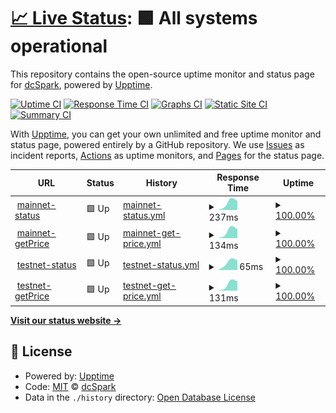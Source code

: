 # [📈 Live Status](https://dcSpark.github.io/flint-uptime-monitoring): <!--live status--> **🟩 All systems operational**

This repository contains the open-source uptime monitor and status page for [dcSpark](https://dcspark.io), powered by [Upptime](https://github.com/upptime/upptime).

[![Uptime CI](https://github.com/dcSpark/flint-uptime-monitoring/workflows/Uptime%20CI/badge.svg)](https://github.com/dcSpark/flint-uptime-monitoring/actions?query=workflow%3A%22Uptime+CI%22)
[![Response Time CI](https://github.com/dcSpark/flint-uptime-monitoring/workflows/Response%20Time%20CI/badge.svg)](https://github.com/dcSpark/flint-uptime-monitoring/actions?query=workflow%3A%22Response+Time+CI%22)
[![Graphs CI](https://github.com/dcSpark/flint-uptime-monitoring/workflows/Graphs%20CI/badge.svg)](https://github.com/dcSpark/flint-uptime-monitoring/actions?query=workflow%3A%22Graphs+CI%22)
[![Static Site CI](https://github.com/dcSpark/flint-uptime-monitoring/workflows/Static%20Site%20CI/badge.svg)](https://github.com/dcSpark/flint-uptime-monitoring/actions?query=workflow%3A%22Static+Site+CI%22)
[![Summary CI](https://github.com/dcSpark/flint-uptime-monitoring/workflows/Summary%20CI/badge.svg)](https://github.com/dcSpark/flint-uptime-monitoring/actions?query=workflow%3A%22Summary+CI%22)

With [Upptime](https://upptime.js.org), you can get your own unlimited and free uptime monitor and status page, powered entirely by a GitHub repository. We use [Issues](https://github.com/dcSpark/flint-uptime-monitoring/issues) as incident reports, [Actions](https://github.com/dcSpark/flint-uptime-monitoring/actions) as uptime monitors, and [Pages](https://dcSpark.github.io/flint-uptime-monitoring) for the status page.

<!--start: status pages-->
<!-- This summary is generated by Upptime (https://github.com/upptime/upptime) -->
<!-- Do not edit this manually, your changes will be overwritten -->
<!-- prettier-ignore -->
| URL | Status | History | Response Time | Uptime |
| --- | ------ | ------- | ------------- | ------ |
| <img alt="" src="https://favicons.githubusercontent.com/gate.flint-wallet.com" height="13"> [mainnet-status](https://gate.flint-wallet.com/mainnet/status) | 🟩 Up | [mainnet-status.yml](https://github.com/dcSpark/flint-monitoring-uptime/commits/HEAD/history/mainnet-status.yml) | <details><summary><img alt="Response time graph" src="./graphs/mainnet-status/response-time-week.png" height="20"> 237ms</summary><br><a href="https://demo.upptime.js.org/history/mainnet-status"><img alt="Response time 256" src="https://img.shields.io/endpoint?url=https%3A%2F%2Fraw.githubusercontent.com%2FdcSpark%2Fflint-monitoring-uptime%2FHEAD%2Fapi%2Fmainnet-status%2Fresponse-time.json"></a><br><a href="https://demo.upptime.js.org/history/mainnet-status"><img alt="24-hour response time 96" src="https://img.shields.io/endpoint?url=https%3A%2F%2Fraw.githubusercontent.com%2FdcSpark%2Fflint-monitoring-uptime%2FHEAD%2Fapi%2Fmainnet-status%2Fresponse-time-day.json"></a><br><a href="https://demo.upptime.js.org/history/mainnet-status"><img alt="7-day response time 237" src="https://img.shields.io/endpoint?url=https%3A%2F%2Fraw.githubusercontent.com%2FdcSpark%2Fflint-monitoring-uptime%2FHEAD%2Fapi%2Fmainnet-status%2Fresponse-time-week.json"></a><br><a href="https://demo.upptime.js.org/history/mainnet-status"><img alt="30-day response time 256" src="https://img.shields.io/endpoint?url=https%3A%2F%2Fraw.githubusercontent.com%2FdcSpark%2Fflint-monitoring-uptime%2FHEAD%2Fapi%2Fmainnet-status%2Fresponse-time-month.json"></a><br><a href="https://demo.upptime.js.org/history/mainnet-status"><img alt="1-year response time 256" src="https://img.shields.io/endpoint?url=https%3A%2F%2Fraw.githubusercontent.com%2FdcSpark%2Fflint-monitoring-uptime%2FHEAD%2Fapi%2Fmainnet-status%2Fresponse-time-year.json"></a></details> | <details><summary><a href="https://demo.upptime.js.org/history/mainnet-status">100.00%</a></summary><a href="https://demo.upptime.js.org/history/mainnet-status"><img alt="All-time uptime 100.00%" src="https://img.shields.io/endpoint?url=https%3A%2F%2Fraw.githubusercontent.com%2FdcSpark%2Fflint-monitoring-uptime%2FHEAD%2Fapi%2Fmainnet-status%2Fuptime.json"></a><br><a href="https://demo.upptime.js.org/history/mainnet-status"><img alt="24-hour uptime 100.00%" src="https://img.shields.io/endpoint?url=https%3A%2F%2Fraw.githubusercontent.com%2FdcSpark%2Fflint-monitoring-uptime%2FHEAD%2Fapi%2Fmainnet-status%2Fuptime-day.json"></a><br><a href="https://demo.upptime.js.org/history/mainnet-status"><img alt="7-day uptime 100.00%" src="https://img.shields.io/endpoint?url=https%3A%2F%2Fraw.githubusercontent.com%2FdcSpark%2Fflint-monitoring-uptime%2FHEAD%2Fapi%2Fmainnet-status%2Fuptime-week.json"></a><br><a href="https://demo.upptime.js.org/history/mainnet-status"><img alt="30-day uptime 100.00%" src="https://img.shields.io/endpoint?url=https%3A%2F%2Fraw.githubusercontent.com%2FdcSpark%2Fflint-monitoring-uptime%2FHEAD%2Fapi%2Fmainnet-status%2Fuptime-month.json"></a><br><a href="https://demo.upptime.js.org/history/mainnet-status"><img alt="1-year uptime 100.00%" src="https://img.shields.io/endpoint?url=https%3A%2F%2Fraw.githubusercontent.com%2FdcSpark%2Fflint-monitoring-uptime%2FHEAD%2Fapi%2Fmainnet-status%2Fuptime-year.json"></a></details>
| <img alt="" src="https://favicons.githubusercontent.com/gate.flint-wallet.com" height="13"> [mainnet-getPrice](https://gate.flint-wallet.com/mainnet/pricefeed/getPrice) | 🟩 Up | [mainnet-get-price.yml](https://github.com/dcSpark/flint-monitoring-uptime/commits/HEAD/history/mainnet-get-price.yml) | <details><summary><img alt="Response time graph" src="./graphs/mainnet-get-price/response-time-week.png" height="20"> 134ms</summary><br><a href="https://demo.upptime.js.org/history/mainnet-get-price"><img alt="Response time 144" src="https://img.shields.io/endpoint?url=https%3A%2F%2Fraw.githubusercontent.com%2FdcSpark%2Fflint-monitoring-uptime%2FHEAD%2Fapi%2Fmainnet-get-price%2Fresponse-time.json"></a><br><a href="https://demo.upptime.js.org/history/mainnet-get-price"><img alt="24-hour response time 45" src="https://img.shields.io/endpoint?url=https%3A%2F%2Fraw.githubusercontent.com%2FdcSpark%2Fflint-monitoring-uptime%2FHEAD%2Fapi%2Fmainnet-get-price%2Fresponse-time-day.json"></a><br><a href="https://demo.upptime.js.org/history/mainnet-get-price"><img alt="7-day response time 134" src="https://img.shields.io/endpoint?url=https%3A%2F%2Fraw.githubusercontent.com%2FdcSpark%2Fflint-monitoring-uptime%2FHEAD%2Fapi%2Fmainnet-get-price%2Fresponse-time-week.json"></a><br><a href="https://demo.upptime.js.org/history/mainnet-get-price"><img alt="30-day response time 144" src="https://img.shields.io/endpoint?url=https%3A%2F%2Fraw.githubusercontent.com%2FdcSpark%2Fflint-monitoring-uptime%2FHEAD%2Fapi%2Fmainnet-get-price%2Fresponse-time-month.json"></a><br><a href="https://demo.upptime.js.org/history/mainnet-get-price"><img alt="1-year response time 144" src="https://img.shields.io/endpoint?url=https%3A%2F%2Fraw.githubusercontent.com%2FdcSpark%2Fflint-monitoring-uptime%2FHEAD%2Fapi%2Fmainnet-get-price%2Fresponse-time-year.json"></a></details> | <details><summary><a href="https://demo.upptime.js.org/history/mainnet-get-price">100.00%</a></summary><a href="https://demo.upptime.js.org/history/mainnet-get-price"><img alt="All-time uptime 100.00%" src="https://img.shields.io/endpoint?url=https%3A%2F%2Fraw.githubusercontent.com%2FdcSpark%2Fflint-monitoring-uptime%2FHEAD%2Fapi%2Fmainnet-get-price%2Fuptime.json"></a><br><a href="https://demo.upptime.js.org/history/mainnet-get-price"><img alt="24-hour uptime 100.00%" src="https://img.shields.io/endpoint?url=https%3A%2F%2Fraw.githubusercontent.com%2FdcSpark%2Fflint-monitoring-uptime%2FHEAD%2Fapi%2Fmainnet-get-price%2Fuptime-day.json"></a><br><a href="https://demo.upptime.js.org/history/mainnet-get-price"><img alt="7-day uptime 100.00%" src="https://img.shields.io/endpoint?url=https%3A%2F%2Fraw.githubusercontent.com%2FdcSpark%2Fflint-monitoring-uptime%2FHEAD%2Fapi%2Fmainnet-get-price%2Fuptime-week.json"></a><br><a href="https://demo.upptime.js.org/history/mainnet-get-price"><img alt="30-day uptime 100.00%" src="https://img.shields.io/endpoint?url=https%3A%2F%2Fraw.githubusercontent.com%2FdcSpark%2Fflint-monitoring-uptime%2FHEAD%2Fapi%2Fmainnet-get-price%2Fuptime-month.json"></a><br><a href="https://demo.upptime.js.org/history/mainnet-get-price"><img alt="1-year uptime 100.00%" src="https://img.shields.io/endpoint?url=https%3A%2F%2Fraw.githubusercontent.com%2FdcSpark%2Fflint-monitoring-uptime%2FHEAD%2Fapi%2Fmainnet-get-price%2Fuptime-year.json"></a></details>
| <img alt="" src="https://favicons.githubusercontent.com/gate.flint-wallet.com" height="13"> [testnet-status](https://gate.flint-wallet.com/testnet/status) | 🟩 Up | [testnet-status.yml](https://github.com/dcSpark/flint-monitoring-uptime/commits/HEAD/history/testnet-status.yml) | <details><summary><img alt="Response time graph" src="./graphs/testnet-status/response-time-week.png" height="20"> 65ms</summary><br><a href="https://demo.upptime.js.org/history/testnet-status"><img alt="Response time 71" src="https://img.shields.io/endpoint?url=https%3A%2F%2Fraw.githubusercontent.com%2FdcSpark%2Fflint-monitoring-uptime%2FHEAD%2Fapi%2Ftestnet-status%2Fresponse-time.json"></a><br><a href="https://demo.upptime.js.org/history/testnet-status"><img alt="24-hour response time 19" src="https://img.shields.io/endpoint?url=https%3A%2F%2Fraw.githubusercontent.com%2FdcSpark%2Fflint-monitoring-uptime%2FHEAD%2Fapi%2Ftestnet-status%2Fresponse-time-day.json"></a><br><a href="https://demo.upptime.js.org/history/testnet-status"><img alt="7-day response time 65" src="https://img.shields.io/endpoint?url=https%3A%2F%2Fraw.githubusercontent.com%2FdcSpark%2Fflint-monitoring-uptime%2FHEAD%2Fapi%2Ftestnet-status%2Fresponse-time-week.json"></a><br><a href="https://demo.upptime.js.org/history/testnet-status"><img alt="30-day response time 71" src="https://img.shields.io/endpoint?url=https%3A%2F%2Fraw.githubusercontent.com%2FdcSpark%2Fflint-monitoring-uptime%2FHEAD%2Fapi%2Ftestnet-status%2Fresponse-time-month.json"></a><br><a href="https://demo.upptime.js.org/history/testnet-status"><img alt="1-year response time 71" src="https://img.shields.io/endpoint?url=https%3A%2F%2Fraw.githubusercontent.com%2FdcSpark%2Fflint-monitoring-uptime%2FHEAD%2Fapi%2Ftestnet-status%2Fresponse-time-year.json"></a></details> | <details><summary><a href="https://demo.upptime.js.org/history/testnet-status">100.00%</a></summary><a href="https://demo.upptime.js.org/history/testnet-status"><img alt="All-time uptime 100.00%" src="https://img.shields.io/endpoint?url=https%3A%2F%2Fraw.githubusercontent.com%2FdcSpark%2Fflint-monitoring-uptime%2FHEAD%2Fapi%2Ftestnet-status%2Fuptime.json"></a><br><a href="https://demo.upptime.js.org/history/testnet-status"><img alt="24-hour uptime 100.00%" src="https://img.shields.io/endpoint?url=https%3A%2F%2Fraw.githubusercontent.com%2FdcSpark%2Fflint-monitoring-uptime%2FHEAD%2Fapi%2Ftestnet-status%2Fuptime-day.json"></a><br><a href="https://demo.upptime.js.org/history/testnet-status"><img alt="7-day uptime 100.00%" src="https://img.shields.io/endpoint?url=https%3A%2F%2Fraw.githubusercontent.com%2FdcSpark%2Fflint-monitoring-uptime%2FHEAD%2Fapi%2Ftestnet-status%2Fuptime-week.json"></a><br><a href="https://demo.upptime.js.org/history/testnet-status"><img alt="30-day uptime 100.00%" src="https://img.shields.io/endpoint?url=https%3A%2F%2Fraw.githubusercontent.com%2FdcSpark%2Fflint-monitoring-uptime%2FHEAD%2Fapi%2Ftestnet-status%2Fuptime-month.json"></a><br><a href="https://demo.upptime.js.org/history/testnet-status"><img alt="1-year uptime 100.00%" src="https://img.shields.io/endpoint?url=https%3A%2F%2Fraw.githubusercontent.com%2FdcSpark%2Fflint-monitoring-uptime%2FHEAD%2Fapi%2Ftestnet-status%2Fuptime-year.json"></a></details>
| <img alt="" src="https://favicons.githubusercontent.com/gate.flint-wallet.com" height="13"> [testnet-getPrice](https://gate.flint-wallet.com/testnet/pricefeed/getPrice) | 🟩 Up | [testnet-get-price.yml](https://github.com/dcSpark/flint-monitoring-uptime/commits/HEAD/history/testnet-get-price.yml) | <details><summary><img alt="Response time graph" src="./graphs/testnet-get-price/response-time-week.png" height="20"> 131ms</summary><br><a href="https://demo.upptime.js.org/history/testnet-get-price"><img alt="Response time 138" src="https://img.shields.io/endpoint?url=https%3A%2F%2Fraw.githubusercontent.com%2FdcSpark%2Fflint-monitoring-uptime%2FHEAD%2Fapi%2Ftestnet-get-price%2Fresponse-time.json"></a><br><a href="https://demo.upptime.js.org/history/testnet-get-price"><img alt="24-hour response time 51" src="https://img.shields.io/endpoint?url=https%3A%2F%2Fraw.githubusercontent.com%2FdcSpark%2Fflint-monitoring-uptime%2FHEAD%2Fapi%2Ftestnet-get-price%2Fresponse-time-day.json"></a><br><a href="https://demo.upptime.js.org/history/testnet-get-price"><img alt="7-day response time 131" src="https://img.shields.io/endpoint?url=https%3A%2F%2Fraw.githubusercontent.com%2FdcSpark%2Fflint-monitoring-uptime%2FHEAD%2Fapi%2Ftestnet-get-price%2Fresponse-time-week.json"></a><br><a href="https://demo.upptime.js.org/history/testnet-get-price"><img alt="30-day response time 138" src="https://img.shields.io/endpoint?url=https%3A%2F%2Fraw.githubusercontent.com%2FdcSpark%2Fflint-monitoring-uptime%2FHEAD%2Fapi%2Ftestnet-get-price%2Fresponse-time-month.json"></a><br><a href="https://demo.upptime.js.org/history/testnet-get-price"><img alt="1-year response time 138" src="https://img.shields.io/endpoint?url=https%3A%2F%2Fraw.githubusercontent.com%2FdcSpark%2Fflint-monitoring-uptime%2FHEAD%2Fapi%2Ftestnet-get-price%2Fresponse-time-year.json"></a></details> | <details><summary><a href="https://demo.upptime.js.org/history/testnet-get-price">100.00%</a></summary><a href="https://demo.upptime.js.org/history/testnet-get-price"><img alt="All-time uptime 100.00%" src="https://img.shields.io/endpoint?url=https%3A%2F%2Fraw.githubusercontent.com%2FdcSpark%2Fflint-monitoring-uptime%2FHEAD%2Fapi%2Ftestnet-get-price%2Fuptime.json"></a><br><a href="https://demo.upptime.js.org/history/testnet-get-price"><img alt="24-hour uptime 100.00%" src="https://img.shields.io/endpoint?url=https%3A%2F%2Fraw.githubusercontent.com%2FdcSpark%2Fflint-monitoring-uptime%2FHEAD%2Fapi%2Ftestnet-get-price%2Fuptime-day.json"></a><br><a href="https://demo.upptime.js.org/history/testnet-get-price"><img alt="7-day uptime 100.00%" src="https://img.shields.io/endpoint?url=https%3A%2F%2Fraw.githubusercontent.com%2FdcSpark%2Fflint-monitoring-uptime%2FHEAD%2Fapi%2Ftestnet-get-price%2Fuptime-week.json"></a><br><a href="https://demo.upptime.js.org/history/testnet-get-price"><img alt="30-day uptime 100.00%" src="https://img.shields.io/endpoint?url=https%3A%2F%2Fraw.githubusercontent.com%2FdcSpark%2Fflint-monitoring-uptime%2FHEAD%2Fapi%2Ftestnet-get-price%2Fuptime-month.json"></a><br><a href="https://demo.upptime.js.org/history/testnet-get-price"><img alt="1-year uptime 100.00%" src="https://img.shields.io/endpoint?url=https%3A%2F%2Fraw.githubusercontent.com%2FdcSpark%2Fflint-monitoring-uptime%2FHEAD%2Fapi%2Ftestnet-get-price%2Fuptime-year.json"></a></details>

<!--end: status pages-->

[**Visit our status website →**](https://dcSpark.github.io/flint-uptime-monitoring)

## 📄 License

- Powered by: [Upptime](https://github.com/upptime/upptime)
- Code: [MIT](./LICENSE) © [dcSpark](https://dcspark.io)
- Data in the `./history` directory: [Open Database License](https://opendatacommons.org/licenses/odbl/1-0/)

